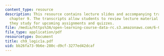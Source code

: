 ```yaml
---
content_type: resource
description: This resource contains lecture slides and accompanying transcripts for
  chapter 9. The transcripts allow students to review lecture material in detail as
  they study for upcoming assignments and quizzes.
file: /media/https%3A/open-learning-course-data-rc.s3.amazonaws.com/6-034-artificial-intelligence-spring-2005/bb26fa739b6e280cd9cf3277ed42dcaf_ch9_logic1a.pdf
file_type: application/pdf
resourcetype: Document
title: ch9_logic1a.pdf
uid: bb26fa73-9b6e-280c-d9cf-3277ed42dcaf
---
```

